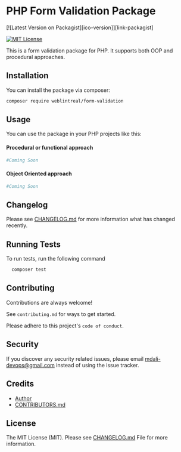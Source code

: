 # PHP Form Validation Package

[![Latest Version on Packagist][ico-version]][link-packagist]

[![MIT License](https://img.shields.io/badge/License-MIT-green.svg)](https://choosealicense.com/licenses/mit/)

This is a form validation package for PHP. It supports both OOP and procedural approaches.

## Installation

You can install the package via composer:

``` bash
composer require weblintreal/form-validation
```

## Usage

You can use the package in your PHP projects like this:

#### Procedural or functional approach

```php
#Coming Soon
```

#### Object Oriented approach

```php
#Coming Soon
```

## Changelog

Please see [CHANGELOG.md](CHANGELOG.md) for more information what has changed recently.

## Running Tests

To run tests, run the following command

```bash
  composer test
```

## Contributing

Contributions are always welcome!

See `contributing.md` for ways to get started.

Please adhere to this project's `code of conduct`.

## Security

If you discover any security related issues, please email mdali-devops@gmail.com instead of using the issue tracker.

## Credits

- [Author](https://www.github.com/weblintreal)
- [CONTRIBUTORS.md](CONTRIBUTORS.md)

## License

The MIT License (MIT). Please see [CHANGELOG.md](LICENSE) File for more information.